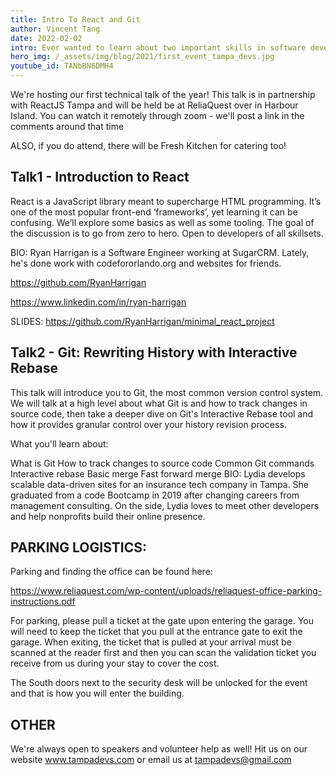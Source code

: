 ```yaml
---
title: Intro To React and Git
author: Vincent Tang
date: 2022-02-02
intro: Ever wanted to learn about two important skills in software development? We presented this topic over at one of our sponsor companies, ReliaQuest!
hero_img: /_assets/img/blog/2021/first_event_tampa_devs.jpg
youtube_id: TANbBN6DMH4
---
```


We're hosting our first technical talk of the year! This talk is in partnership with ReactJS Tampa and will be held be at ReliaQuest over in Harbour Island. You can watch it remotely through zoom - we'll post a link in the comments around that time

ALSO, if you do attend, there will be Fresh Kitchen for catering too!

## Talk1 - Introduction to React

React is a JavaScript library meant to supercharge HTML programming. It’s one of the most popular front-end ‘frameworks’, yet learning it can be confusing. We’ll explore some basics as well as some tooling. The goal of the discussion is to go from zero to hero. Open to developers of all skillsets.

BIO: Ryan Harrigan is a Software Engineer working at SugarCRM. Lately, he's done work with codefororlando.org and websites for friends.

https://github.com/RyanHarrigan

https://www.linkedin.com/in/ryan-harrigan

SLIDES: https://github.com/RyanHarrigan/minimal_react_project

## Talk2 - Git: Rewriting History with Interactive Rebase

This talk will introduce you to Git, the most common version control system. We will talk at a high level about what Git is and how to track changes in source code, then take a deeper dive on Git's Interactive Rebase tool and how it provides granular control over your history revision process.

What you'll learn about:

What is Git
How to track changes to source code
Common Git commands
Interactive rebase
Basic merge
Fast forward merge
BIO: Lydia develops scalable data-driven sites for an insurance tech company in Tampa. She graduated from a code Bootcamp in 2019 after changing careers from management consulting. On the side, Lydia loves to meet other developers and help nonprofits build their online presence.

## PARKING LOGISTICS:

Parking and finding the office can be found here:

https://www.reliaquest.com/wp-content/uploads/reliaquest-office-parking-instructions.pdf

For parking, please pull a ticket at the gate upon entering the garage. You will need to keep the ticket that you pull at the entrance gate to exit the garage. When exiting, the ticket that is pulled at your arrival must be scanned at the reader first and then you can scan the validation ticket you receive from us during your stay to cover the cost.

The South doors next to the security desk will be unlocked for the event and that is how you will enter the building.

## OTHER

We're always open to speakers and volunteer help as well! Hit us on our website www.tampadevs.com or email us at tampadevs@gmail.com

